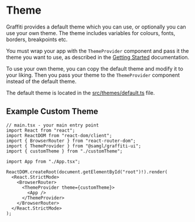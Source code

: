 # Theme

Graffiti provides a default theme which you can use, or optionally you can use your own theme. The theme includes variables for colours, fonts, borders, breakpoints etc.

You must wrap your app with the `ThemeProvider` component and pass it the theme you want to use, as described in the [Getting Started](../overview/getting-started#usage) documentation.

To use your own theme, you can copy the default theme and modify it to your liking. Then you pass your theme to the `ThemeProvider` component instead of the default theme.

The default theme is located in the [src/themes/default.ts](https://github.com/samhynds/graffiti-ui/blob/main/src/themes/default.ts) file.

## Example Custom Theme

```tsx
// main.tsx - your main entry point
import React from "react";
import ReactDOM from "react-dom/client";
import { BrowserRouter } from "react-router-dom";
import { ThemeProvider } from "@samgl/graffiti-ui";
import { customTheme } from "./customTheme";

import App from "./App.tsx";

ReactDOM.createRoot(document.getElementById("root")!).render(
  <React.StrictMode>
    <BrowserRouter>
      <ThemeProvider theme={customTheme}>
        <App />
      </ThemeProvider>
    </BrowserRouter>
  </React.StrictMode>
);
```
